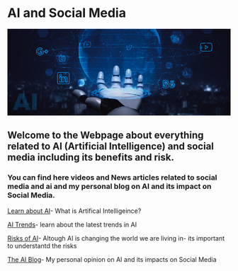 # AI and Social Media

![Header](assets/img/AI-Social-Media.png)

## Welcome to the Webpage about everything related to AI (Artificial Intelligence) and social media including its benefits and risk. 

### You can find here videos and News articles related to social media and ai and my personal blog on AI and its impact on Social Media.


[Learn about AI](ailearn.md)- What is Artifical Intelligeince?

[AI Trends](aitrends.md)- learn about the latest trends in AI

[Risks of AI](airisks.md)- Altough AI is changing the world we are living in- its important to understantd the risks

[The AI Blog](aiblogs.md)- My personal opinion on AI and its impacts on Social Media








